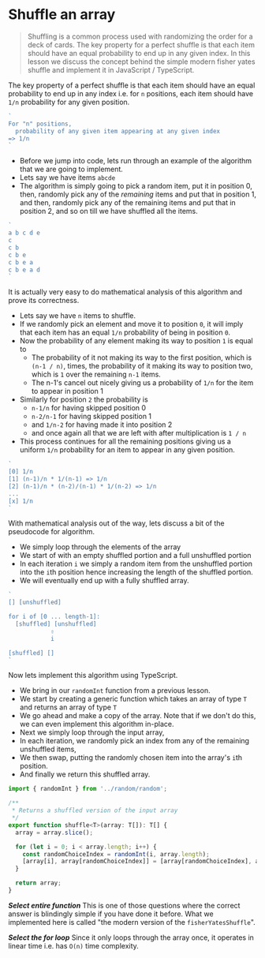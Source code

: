 # Shuffle an array
> Shuffling is a common process used with randomizing the order for a deck of cards.
The key property for a perfect shuffle is that each item should have an equal probability to end up in any given index.
> In this lesson we discuss the concept behind the simple modern fisher yates shuffle and implement it in JavaScript / TypeScript.

The key property of a perfect shuffle is that each item should have an equal probability to end up in any index i.e. for `n` positions, each item should have `1/n` probability for any given position.

```js
`
For "n" positions,
  probability of any given item appearing at any given index
=> 1/n
`
```

* Before we jump into code, lets run through an example of the algorithm that we are going to implement.
* Lets say we have items `abcde`
* The algorithm is simply going to pick a random item, put it in position 0,
then, randomly pick any of the *remaining* items and put that in position 1, and then, randomly pick any of the remaining items and put that in position 2, and so on till we have shuffled all the items.

```js
`
a b c d e
c
c b
c b e
c b e a
c b e a d
`
```

It is actually very easy to do mathematical analysis of this algorithm and prove its correctness.
* Lets say we have `n` items to shuffle.
* If we randomly pick an element and move it to position `0`, it will imply that each item has an equal `1/n` probability of being in position `0`.
* Now the probability of any element making its way to position `1` is equal to
  * The probability of it not making its way to the first position, which is `(n-1 / n)`, times, the probability of it making its way to position two, which is `1` over the remaining `n-1` items.
  * The n-1's cancel out nicely giving us a probability of `1/n` for the item to appear in position 1
* Similarly for position `2` the probability is
  * `n-1/n` for having skipped position 0
  * `n-2/n-1` for having skipped position 1
  * and `1/n-2` for having made it into position 2
  * and once again all that we are left with after multiplication is `1 / n`
* This process continues for all the remaining positions giving us a uniform `1/n` probability for an item to appear in any given position.
```js
`
[0] 1/n
[1] (n-1)/n * 1/(n-1) => 1/n
[2] (n-1)/n * (n-2)/(n-1) * 1/(n-2) => 1/n
...
[x] 1/n
`
```

With mathematical analysis out of the way, lets discuss a bit of the pseudocode for algorithm.
* We simply loop through the elements of the array
* We start of with an empty shuffled portion and a full unshuffled portion
* In each iteration `i` we simply a random item from the unshuffled portion into the `i`th position hence increasing the length of the shuffled portion.
* We will eventually end up with a fully shuffled array.
```js
`
[] [unshuffled]

for i of [0 ... length-1]:
  [shuffled] [unshuffled]
            ⇧
            i

[shuffled] []
`
```

Now lets implement this algorithm using TypeScript.
* We bring in our `randomInt` function from a previous lesson.
* We start by creating a generic function which takes an array of type `T` and returns an array of type `T`
* We go ahead and make a copy of the array. Note that if we don't do this, we can even implement this algorithm in-place.
* Next we simply loop through the input array,
* In each iteration, we randomly pick an index from any of the remaining unshuffled items,
* We then swap, putting the randomly chosen item into the array's `i`th position.
* And finally we return this shuffled array.

```js
import { randomInt } from '../random/random';

/**
 * Returns a shuffled version of the input array
 */
export function shuffle<T>(array: T[]): T[] {
  array = array.slice();

  for (let i = 0; i < array.length; i++) {
    const randomChoiceIndex = randomInt(i, array.length);
    [array[i], array[randomChoiceIndex]] = [array[randomChoiceIndex], array[i]];
  }

  return array;
}
```

***Select entire function***
This is one of those questions where the correct answer is blindingly simple if you have done it before. What we implemented here is called "the modern version of the `fisherYatesShuffle`".

***Select the for loop***
Since it only loops through the array once, it operates in linear time i.e. has `O(n)` time complexity.
